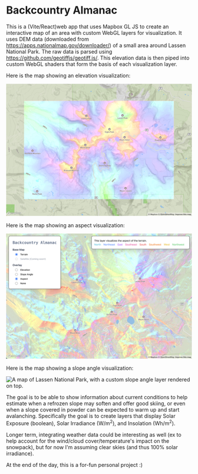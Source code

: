 # Backcountry Almanac

This is a (Vite/React)web app that uses Mapbox GL JS to create an interactive map of an area with custom WebGL layers for visualization. It uses DEM data (downloaded from https://apps.nationalmap.gov/downloader/) of a small area around Lassen National Park. The raw data is parsed using https://github.com/geotiffjs/geotiff.js/. This elevation data is then piped into custom WebGL shaders that form the basis of each visualization layer.

Here is the map showing an elevation visualization:

![A map of Lassen National Park, with a custom elevation layer rendered on top.](./img/elevation-screenshot.png)

Here is the map showing an aspect visualization:

![A map of Lassen National Park, with a custom aspect layer rendered on top.](./img/aspect-screenshot.png)

Here is the map showing a slope angle visualization:

![A map of Lassen National Park, with a custom slope angle layer rendered on top.](./img/slopeangle-screenshot.png)

The goal is to be able to show information about current conditions to help estimate when a refrozen slope may soften and offer good skiing, or even when a slope covered in powder can be expected to warm up and start avalanching. Specifically the goal is to create layers that display Solar Exposure (boolean), Solar Irradiance (W/m<sup>2</sup>), and Insolation (Wh/m<sup>2</sup>).

Longer term, integrating weather data could be interesting as well (ex to help account for the wind/cloud cover/temperature's impact on the snowpack), but for now I'm assuming clear skies (and thus 100% solar irradiance).

At the end of the day, this is a for-fun personal project :)
